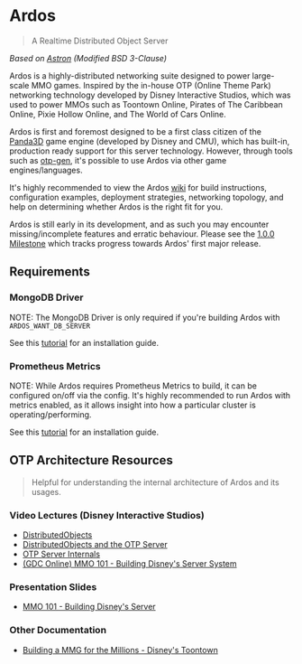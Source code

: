 # Ardos

> A Realtime Distributed Object Server

*Based on [Astron](https://github.com/astron/Astron) (Modified BSD 3-Clause)*

Ardos is a highly-distributed networking suite designed to power large-scale MMO games.
Inspired by the in-house OTP (Online Theme Park) networking technology developed by Disney Interactive Studios, which
was used to power MMOs such as Toontown Online, Pirates of The Caribbean Online, Pixie Hollow Online, and The World of
Cars Online.

Ardos is first and foremost designed to be a first class citizen of the [Panda3D](https://www.panda3d.org/) game
engine (developed by Disney and CMU), which has built-in, production ready support for this server technology.
However, through tools such as [otp-gen](https://github.com/ksmit799/otp-gen), it's possible to use Ardos via other
game engines/languages.

It's highly recommended to view the Ardos [wiki](https://github.com/ksmit799/Ardos/wiki) for build instructions,
configuration examples, deployment strategies, networking topology, and help on determining whether Ardos is the right
fit for you.

Ardos is still early in its development, and as such you may encounter missing/incomplete features and erratic
behaviour.
Please see the [1.0.0 Milestone](https://github.com/ksmit799/Ardos/milestone/1) which tracks progress towards Ardos'
first major release.

## Requirements

### MongoDB Driver

NOTE: The MongoDB Driver is only required if you're building Ardos with `ARDOS_WANT_DB_SERVER`

See this [tutorial](https://www.mongodb.com/developer/products/mongodb/getting-started-mongodb-c/) for an installation
guide.

### Prometheus Metrics

NOTE: While Ardos requires Prometheus Metrics to build, it can be configured on/off via the config.
It's highly recommended to run Ardos with metrics enabled, as it allows insight into how a particular cluster is
operating/performing.

See this [tutorial](https://github.com/jupp0r/prometheus-cpp#via-cmake) for an installation guide.

## OTP Architecture Resources

> Helpful for understanding the internal architecture of Ardos and its usages.

### Video Lectures (Disney Interactive Studios)

- [DistributedObjects](http://www.youtube.com/watch?v=JsgCFVpXQtQ)
- [DistributedObjects and the OTP Server](http://www.youtube.com/watch?v=r_ZP9SInPcs)
- [OTP Server Internals](http://www.youtube.com/watch?v=SzybRdxjYoA)
- [(GDC Online) MMO 101 - Building Disney's Server System](https://www.gdcvault.com/play/1013776/MMO-101-Building-Disney-s)

### Presentation Slides

- [MMO 101 - Building Disney's Server](http://twvideo01.ubm-us.net/o1/vault/gdconline10/slides/11516-MMO_101_Building_Disneys_Sever.pdf)

### Other Documentation

- [Building a MMG for the Millions - Disney's Toontown](http://dl.acm.org/citation.cfm?id=950566.950589)
